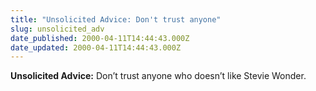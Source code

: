```yaml
---
title: "Unsolicited Advice: Don't trust anyone"
slug: unsolicited_adv
date_published: 2000-04-11T14:44:43.000Z
date_updated: 2000-04-11T14:44:43.000Z
---
```


**Unsolicited Advice:** Don’t trust anyone who doesn’t like Stevie Wonder.
